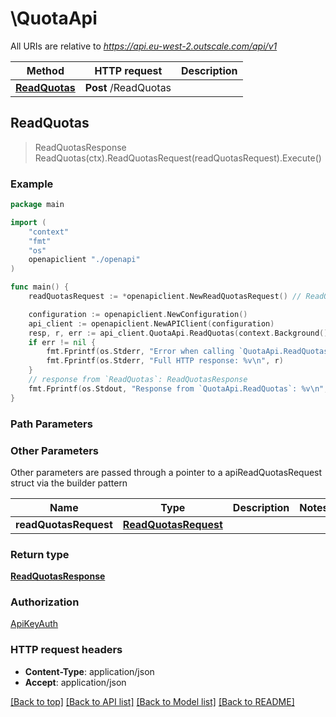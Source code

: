 # \QuotaApi

All URIs are relative to *https://api.eu-west-2.outscale.com/api/v1*

Method | HTTP request | Description
------------- | ------------- | -------------
[**ReadQuotas**](QuotaApi.md#ReadQuotas) | **Post** /ReadQuotas | 



## ReadQuotas

> ReadQuotasResponse ReadQuotas(ctx).ReadQuotasRequest(readQuotasRequest).Execute()



### Example

```go
package main

import (
    "context"
    "fmt"
    "os"
    openapiclient "./openapi"
)

func main() {
    readQuotasRequest := *openapiclient.NewReadQuotasRequest() // ReadQuotasRequest |  (optional)

    configuration := openapiclient.NewConfiguration()
    api_client := openapiclient.NewAPIClient(configuration)
    resp, r, err := api_client.QuotaApi.ReadQuotas(context.Background()).ReadQuotasRequest(readQuotasRequest).Execute()
    if err != nil {
        fmt.Fprintf(os.Stderr, "Error when calling `QuotaApi.ReadQuotas``: %v\n", err)
        fmt.Fprintf(os.Stderr, "Full HTTP response: %v\n", r)
    }
    // response from `ReadQuotas`: ReadQuotasResponse
    fmt.Fprintf(os.Stdout, "Response from `QuotaApi.ReadQuotas`: %v\n", resp)
}
```

### Path Parameters



### Other Parameters

Other parameters are passed through a pointer to a apiReadQuotasRequest struct via the builder pattern


Name | Type | Description  | Notes
------------- | ------------- | ------------- | -------------
 **readQuotasRequest** | [**ReadQuotasRequest**](ReadQuotasRequest.md) |  | 

### Return type

[**ReadQuotasResponse**](ReadQuotasResponse.md)

### Authorization

[ApiKeyAuth](../README.md#ApiKeyAuth)

### HTTP request headers

- **Content-Type**: application/json
- **Accept**: application/json

[[Back to top]](#) [[Back to API list]](../README.md#documentation-for-api-endpoints)
[[Back to Model list]](../README.md#documentation-for-models)
[[Back to README]](../README.md)

